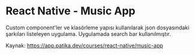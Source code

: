 # React Native - Music App
Custom component'ler ve klasörleme yapısı kullanılarak json dosyasındaki şarkıları listeleyen uygulama. Uygulamada search bar kullanılmıştır.

Kaynak: https://app.patika.dev/courses/react-native/music-app
